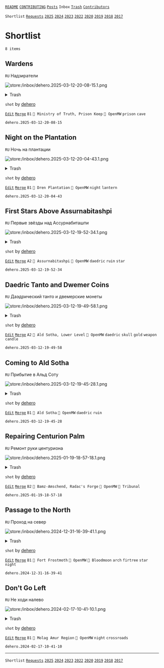 [`README`](../../README.md) [`CONTRIBUTING`](../../CONTRIBUTING.md) [`Posts`](../posts/index.md) `Inbox` [`Trash`](../trash/index.md) [`Contributors`](../contributors.md)

`Shortlist` [`Requests`](requests.md) [`2025`](index.md) [`2024`](2024.md) [`2023`](2023.md) [`2022`](2022.md) [`2020`](2020.md) [`2019`](2019.md) [`2018`](2018.md) [`2017`](2017.md)

# Shortlist

`8 items`

## <span id="dehero.2025-03-12-20-08-15">Wardens</span>

`RU` Надзиратели

![store:/inbox/dehero.2025-03-12-20-08-15.1.png](../../assets/previews/inbox/dehero.2025-03-12-20-08-15.1.avif "dehero.2025-03-12-20-08-15.1")

<details>
<summary>Trash</summary>

![store:/inbox/dehero.2025-03-12-20-07-51.png](../../assets/previews/inbox/dehero.2025-03-12-20-07-51.avif "dehero.2025-03-12-20-07-51")
![store:/inbox/dehero.2025-03-12-20-08-15.png](../../assets/previews/inbox/dehero.2025-03-12-20-08-15.avif "dehero.2025-03-12-20-08-15")
</details>

`shot` by [dehero](../contributors.md#dehero)

[`Edit`](https://github.com/dehero/mwscr/issues/new?labels=post-editing&amp;template=post-editing.yml&amp;title=dehero.2025-03-12-20-08-15&amp;postContent=store%3A%2Finbox%2Fdehero.2025-03-12-20-08-15.1.png&amp;postTitle=Wardens&amp;postTitleRu=%D0%9D%D0%B0%D0%B4%D0%B7%D0%B8%D1%80%D0%B0%D1%82%D0%B5%D0%BB%D0%B8&amp;postAuthor=dehero&amp;postType=shot&amp;postEngine=OpenMW&amp;postAddon=&amp;postTags=prison+cave&amp;postLocation=Ministry+of+Truth%2C+Prison+Keep&amp;postMark=B1&amp;postViolation=&amp;postTrash=store%3A%2Finbox%2Fdehero.2025-03-12-20-07-51.png%0Astore%3A%2Finbox%2Fdehero.2025-03-12-20-08-15.png&amp;postRequest=) [`Merge`](https://github.com/dehero/mwscr/issues/new?labels=post-merging&amp;template=post-merging.yml&amp;title=dehero.2025-03-12-20-08-15&amp;mergeWithIds=) `B1` `📍 Ministry of Truth, Prison Keep` `🚀 OpenMW` `prison` `cave`

```
dehero.2025-03-12-20-08-15
```

## <span id="dehero.2025-03-12-20-04-43">Night on the Plantation</span>

`RU` Ночь на плантации

![store:/inbox/dehero.2025-03-12-20-04-43.1.png](../../assets/previews/inbox/dehero.2025-03-12-20-04-43.1.avif "dehero.2025-03-12-20-04-43.1")

<details>
<summary>Trash</summary>

![store:/inbox/dehero.2025-03-12-20-04-43.png](../../assets/previews/inbox/dehero.2025-03-12-20-04-43.avif "dehero.2025-03-12-20-04-43")
</details>

`shot` by [dehero](../contributors.md#dehero)

[`Edit`](https://github.com/dehero/mwscr/issues/new?labels=post-editing&amp;template=post-editing.yml&amp;title=dehero.2025-03-12-20-04-43&amp;postContent=store%3A%2Finbox%2Fdehero.2025-03-12-20-04-43.1.png&amp;postTitle=Night+on+the+Plantation&amp;postTitleRu=%D0%9D%D0%BE%D1%87%D1%8C+%D0%BD%D0%B0+%D0%BF%D0%BB%D0%B0%D0%BD%D1%82%D0%B0%D1%86%D0%B8%D0%B8&amp;postAuthor=dehero&amp;postType=shot&amp;postEngine=OpenMW&amp;postAddon=&amp;postTags=night+lantern&amp;postLocation=Dren+Plantation&amp;postMark=B1&amp;postViolation=&amp;postTrash=store%3A%2Finbox%2Fdehero.2025-03-12-20-04-43.png&amp;postRequest=) [`Merge`](https://github.com/dehero/mwscr/issues/new?labels=post-merging&amp;template=post-merging.yml&amp;title=dehero.2025-03-12-20-04-43&amp;mergeWithIds=) `B1` `📍 Dren Plantation` `🚀 OpenMW` `night` `lantern`

```
dehero.2025-03-12-20-04-43
```

## <span id="dehero.2025-03-12-19-52-34">First Stars Above Assurnabitashpi</span>

`RU` Первые звёзды над Ассурнабиташпи

![store:/inbox/dehero.2025-03-12-19-52-34.1.png](../../assets/previews/inbox/dehero.2025-03-12-19-52-34.1.avif "dehero.2025-03-12-19-52-34.1")

<details>
<summary>Trash</summary>

![store:/inbox/dehero.2025-03-12-19-52-34.png](../../assets/previews/inbox/dehero.2025-03-12-19-52-34.avif "dehero.2025-03-12-19-52-34")
</details>

`shot` by [dehero](../contributors.md#dehero)

[`Edit`](https://github.com/dehero/mwscr/issues/new?labels=post-editing&amp;template=post-editing.yml&amp;title=dehero.2025-03-12-19-52-34&amp;postContent=store%3A%2Finbox%2Fdehero.2025-03-12-19-52-34.1.png&amp;postTitle=First+Stars+Above+Assurnabitashpi&amp;postTitleRu=%D0%9F%D0%B5%D1%80%D0%B2%D1%8B%D0%B5+%D0%B7%D0%B2%D1%91%D0%B7%D0%B4%D1%8B+%D0%BD%D0%B0%D0%B4+%D0%90%D1%81%D1%81%D1%83%D1%80%D0%BD%D0%B0%D0%B1%D0%B8%D1%82%D0%B0%D1%88%D0%BF%D0%B8&amp;postAuthor=dehero&amp;postType=shot&amp;postEngine=OpenMW&amp;postAddon=&amp;postTags=daedric+ruin+star&amp;postLocation=Assurnabitashpi&amp;postMark=A2&amp;postViolation=&amp;postTrash=store%3A%2Finbox%2Fdehero.2025-03-12-19-52-34.png&amp;postRequest=) [`Merge`](https://github.com/dehero/mwscr/issues/new?labels=post-merging&amp;template=post-merging.yml&amp;title=dehero.2025-03-12-19-52-34&amp;mergeWithIds=) `A2` `📍 Assurnabitashpi` `🚀 OpenMW` `daedric` `ruin` `star`

```
dehero.2025-03-12-19-52-34
```

## <span id="dehero.2025-03-12-19-49-58">Daedric Tanto and Dwemer Coins</span>

`RU` Даэдрический танто и двемерские монеты

![store:/inbox/dehero.2025-03-12-19-49-58.1.png](../../assets/previews/inbox/dehero.2025-03-12-19-49-58.1.avif "dehero.2025-03-12-19-49-58.1")

<details>
<summary>Trash</summary>

![store:/inbox/dehero.2025-03-12-19-48-54.png](../../assets/previews/inbox/dehero.2025-03-12-19-48-54.avif "dehero.2025-03-12-19-48-54")
![store:/inbox/dehero.2025-03-12-19-49-29.png](../../assets/previews/inbox/dehero.2025-03-12-19-49-29.avif "dehero.2025-03-12-19-49-29")
![store:/inbox/dehero.2025-03-12-19-49-58.png](../../assets/previews/inbox/dehero.2025-03-12-19-49-58.avif "dehero.2025-03-12-19-49-58")
</details>

`shot` by [dehero](../contributors.md#dehero)

[`Edit`](https://github.com/dehero/mwscr/issues/new?labels=post-editing&amp;template=post-editing.yml&amp;title=dehero.2025-03-12-19-49-58&amp;postContent=store%3A%2Finbox%2Fdehero.2025-03-12-19-49-58.1.png&amp;postTitle=Daedric+Tanto+and+Dwemer+Coins&amp;postTitleRu=%D0%94%D0%B0%D1%8D%D0%B4%D1%80%D0%B8%D1%87%D0%B5%D1%81%D0%BA%D0%B8%D0%B9+%D1%82%D0%B0%D0%BD%D1%82%D0%BE+%D0%B8+%D0%B4%D0%B2%D0%B5%D0%BC%D0%B5%D1%80%D1%81%D0%BA%D0%B8%D0%B5+%D0%BC%D0%BE%D0%BD%D0%B5%D1%82%D1%8B&amp;postAuthor=dehero&amp;postType=shot&amp;postEngine=OpenMW&amp;postAddon=&amp;postTags=daedric+skull+gold+weapon+candle&amp;postLocation=Ald+Sotha%2C+Lower+Level&amp;postMark=A2&amp;postViolation=&amp;postTrash=store%3A%2Finbox%2Fdehero.2025-03-12-19-48-54.png%0Astore%3A%2Finbox%2Fdehero.2025-03-12-19-49-29.png%0Astore%3A%2Finbox%2Fdehero.2025-03-12-19-49-58.png&amp;postRequest=) [`Merge`](https://github.com/dehero/mwscr/issues/new?labels=post-merging&amp;template=post-merging.yml&amp;title=dehero.2025-03-12-19-49-58&amp;mergeWithIds=) `A2` `📍 Ald Sotha, Lower Level` `🚀 OpenMW` `daedric` `skull` `gold` `weapon` `candle`

```
dehero.2025-03-12-19-49-58
```

## <span id="dehero.2025-03-12-19-45-28">Coming to Ald Sotha</span>

`RU` Прибытие в Альд Соту

![store:/inbox/dehero.2025-03-12-19-45-28.1.png](../../assets/previews/inbox/dehero.2025-03-12-19-45-28.1.avif "dehero.2025-03-12-19-45-28.1")

<details>
<summary>Trash</summary>

![store:/inbox/dehero.2025-03-12-19-45-28.png](../../assets/previews/inbox/dehero.2025-03-12-19-45-28.avif "dehero.2025-03-12-19-45-28")
![store:/inbox/dehero.2025-03-12-19-44-59.png](../../assets/previews/inbox/dehero.2025-03-12-19-44-59.avif "dehero.2025-03-12-19-44-59")
</details>

`shot` by [dehero](../contributors.md#dehero)

[`Edit`](https://github.com/dehero/mwscr/issues/new?labels=post-editing&amp;template=post-editing.yml&amp;title=dehero.2025-03-12-19-45-28&amp;postContent=store%3A%2Finbox%2Fdehero.2025-03-12-19-45-28.1.png&amp;postTitle=Coming+to+Ald+Sotha&amp;postTitleRu=%D0%9F%D1%80%D0%B8%D0%B1%D1%8B%D1%82%D0%B8%D0%B5+%D0%B2+%D0%90%D0%BB%D1%8C%D0%B4+%D0%A1%D0%BE%D1%82%D1%83&amp;postAuthor=dehero&amp;postType=shot&amp;postEngine=OpenMW&amp;postAddon=&amp;postTags=daedric+ruin&amp;postLocation=Ald+Sotha&amp;postMark=B1&amp;postViolation=&amp;postTrash=store%3A%2Finbox%2Fdehero.2025-03-12-19-45-28.png%0Astore%3A%2Finbox%2Fdehero.2025-03-12-19-44-59.png&amp;postRequest=) [`Merge`](https://github.com/dehero/mwscr/issues/new?labels=post-merging&amp;template=post-merging.yml&amp;title=dehero.2025-03-12-19-45-28&amp;mergeWithIds=) `B1` `📍 Ald Sotha` `🚀 OpenMW` `daedric` `ruin`

```
dehero.2025-03-12-19-45-28
```

## <span id="dehero.2025-01-19-18-57-18">Repairing Centurion Palm</span>

`RU` Ремонт руки центуриона

![store:/inbox/dehero.2025-01-19-18-57-18.1.png](../../assets/previews/inbox/dehero.2025-01-19-18-57-18.1.avif "dehero.2025-01-19-18-57-18.1")

<details>
<summary>Trash</summary>

![store:/inbox/dehero.2025-01-19-18-55-57.png](../../assets/previews/inbox/dehero.2025-01-19-18-55-57.avif "dehero.2025-01-19-18-55-57")
![store:/inbox/dehero.2025-01-19-18-57-18.png](../../assets/previews/inbox/dehero.2025-01-19-18-57-18.avif "dehero.2025-01-19-18-57-18")
</details>

`shot` by [dehero](../contributors.md#dehero)

[`Edit`](https://github.com/dehero/mwscr/issues/new?labels=post-editing&amp;template=post-editing.yml&amp;title=dehero.2025-01-19-18-57-18&amp;postContent=store%3A%2Finbox%2Fdehero.2025-01-19-18-57-18.1.png&amp;postTitle=Repairing+Centurion+Palm&amp;postTitleRu=%D0%A0%D0%B5%D0%BC%D0%BE%D0%BD%D1%82+%D1%80%D1%83%D0%BA%D0%B8+%D1%86%D0%B5%D0%BD%D1%82%D1%83%D1%80%D0%B8%D0%BE%D0%BD%D0%B0&amp;postAuthor=dehero&amp;postType=shot&amp;postEngine=OpenMW&amp;postAddon=Tribunal&amp;postTags=&amp;postLocation=Bamz-Amschend%2C+Radac%27s+Forge&amp;postMark=B2&amp;postViolation=&amp;postTrash=store%3A%2Finbox%2Fdehero.2025-01-19-18-55-57.png%0Astore%3A%2Finbox%2Fdehero.2025-01-19-18-57-18.png&amp;postRequest=) [`Merge`](https://github.com/dehero/mwscr/issues/new?labels=post-merging&amp;template=post-merging.yml&amp;title=dehero.2025-01-19-18-57-18&amp;mergeWithIds=) `B2` `📍 Bamz-Amschend, Radac's Forge` `🚀 OpenMW` `🔗 Tribunal`

```
dehero.2025-01-19-18-57-18
```

## <span id="dehero.2024-12-31-16-39-41">Passage to the North</span>

`RU` Проход на север

![store:/inbox/dehero.2024-12-31-16-39-41.1.png](../../assets/previews/inbox/dehero.2024-12-31-16-39-41.1.avif "dehero.2024-12-31-16-39-41.1")

<details>
<summary>Trash</summary>

![store:/inbox/dehero.2024-12-31-16-39-41.png](../../assets/previews/inbox/dehero.2024-12-31-16-39-41.avif "dehero.2024-12-31-16-39-41")
</details>

`shot` by [dehero](../contributors.md#dehero)

[`Edit`](https://github.com/dehero/mwscr/issues/new?labels=post-editing&amp;template=post-editing.yml&amp;title=dehero.2024-12-31-16-39-41&amp;postContent=store%3A%2Finbox%2Fdehero.2024-12-31-16-39-41.1.png&amp;postTitle=Passage+to+the+North&amp;postTitleRu=%D0%9F%D1%80%D0%BE%D1%85%D0%BE%D0%B4+%D0%BD%D0%B0+%D1%81%D0%B5%D0%B2%D0%B5%D1%80&amp;postAuthor=dehero&amp;postType=shot&amp;postEngine=OpenMW&amp;postAddon=Bloodmoon&amp;postTags=arch+firtree+star+night&amp;postLocation=Fort+Frostmoth&amp;postMark=B1&amp;postViolation=&amp;postTrash=store%3A%2Finbox%2Fdehero.2024-12-31-16-39-41.png&amp;postRequest=) [`Merge`](https://github.com/dehero/mwscr/issues/new?labels=post-merging&amp;template=post-merging.yml&amp;title=dehero.2024-12-31-16-39-41&amp;mergeWithIds=) `B1` `📍 Fort Frostmoth` `🚀 OpenMW` `🔗 Bloodmoon` `arch` `firtree` `star` `night`

```
dehero.2024-12-31-16-39-41
```

## <span id="dehero.2024-02-17-10-41-10">Don&#39;t Go Left</span>

`RU` Не ходи налево

![store:/inbox/dehero.2024-02-17-10-41-10.1.png](../../assets/previews/inbox/dehero.2024-02-17-10-41-10.1.avif "dehero.2024-02-17-10-41-10.1")

<details>
<summary>Trash</summary>

![store:/inbox/dehero.2024-02-17-10-41-10.png](../../assets/previews/inbox/dehero.2024-02-17-10-41-10.avif "dehero.2024-02-17-10-41-10")
</details>

`shot` by [dehero](../contributors.md#dehero)

[`Edit`](https://github.com/dehero/mwscr/issues/new?labels=post-editing&amp;template=post-editing.yml&amp;title=dehero.2024-02-17-10-41-10&amp;postContent=store%3A%2Finbox%2Fdehero.2024-02-17-10-41-10.1.png&amp;postTitle=Don%27t+Go+Left&amp;postTitleRu=%D0%9D%D0%B5+%D1%85%D0%BE%D0%B4%D0%B8+%D0%BD%D0%B0%D0%BB%D0%B5%D0%B2%D0%BE&amp;postAuthor=dehero&amp;postType=shot&amp;postEngine=OpenMW&amp;postAddon=&amp;postTags=night+crossroads&amp;postLocation=Molag+Amur+Region&amp;postMark=B1&amp;postViolation=&amp;postTrash=store%3A%2Finbox%2Fdehero.2024-02-17-10-41-10.png&amp;postRequest=) [`Merge`](https://github.com/dehero/mwscr/issues/new?labels=post-merging&amp;template=post-merging.yml&amp;title=dehero.2024-02-17-10-41-10&amp;mergeWithIds=) `B1` `📍 Molag Amur Region` `🚀 OpenMW` `night` `crossroads`

```
dehero.2024-02-17-10-41-10
```

---

`Shortlist` [`Requests`](requests.md) [`2025`](index.md) [`2024`](2024.md) [`2023`](2023.md) [`2022`](2022.md) [`2020`](2020.md) [`2019`](2019.md) [`2018`](2018.md) [`2017`](2017.md)
